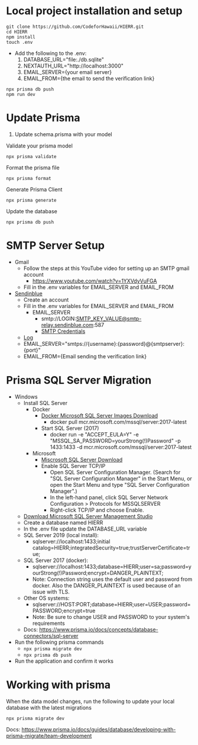 # Local project installation and setup
```
git clone https://github.com/CodeforHawaii/HIERR.git
cd HIERR
npm install
touch .env
```
* Add the following to the .env:
     1. DATABASE_URL="file:./db.sqlite"
     2. NEXTAUTH_URL="http://localhost:3000"
     3. EMAIL_SERVER={your email server}
     4. EMAIL_FROM={the email to send the verification link}
```
npx prisma db push
npm run dev
```

# Update Prisma
1. Update schema.prisma with your model

Validate your prisma model
```
npx prisma validate
```

Format the prisma file
```
npx prisma format
```
Generate Prisma Client 
```
npx prisma generate
```

Update the database
```
npx prisma db push
```


# SMTP Server Setup
- Gmail
  - Follow the steps at this YouTube video for setting up an SMTP gmail account
    - https://www.youtube.com/watch?v=1YXVdyVuFGA
  - Fill in the .env variables for EMAIL_SERVER and EMAIL_FROM
- [Sendinblue](https://app.sendinblue.com)
  - Create an account
  - Fill in the .env variables for EMAIL_SERVER and EMAIL_FROM
    - EMAIL_SERVER
      - smtp://LOGIN:SMTP_KEY_VALUE@smtp-relay.sendinblue.com:587
      - [SMTP Credentials](https://app.sendinblue.com/settings/keys/smtp)
  - [Log](https://app-smtp.sendinblue.com/log)
   - EMAIL_SERVER="smtps://{username}:{password}@{smtpserver}:{port}"
   - EMAIL_FROM={Email sending the verification link} 

# Prisma SQL Server Migration
- Windows
  - Install SQL Server
    - Docker
      - [Docker Microsoft SQL Server Images Download](https://hub.docker.com/_/microsoft-mssql-server)
        - docker pull mcr.microsoft.com/mssql/server:2017-latest
      - Start SQL Server (2017)
        - docker run -e "ACCEPT_EULA=Y" -e "MSSQL_SA_PASSWORD=yourStrong(!)Password" -p 1433:1433 -d mcr.microsoft.com/mssql/server:2017-latest
    - Microsoft
      - [Miscrosoft SQL Server Download](https://www.microsoft.com/en-us/sql-server/sql-server-downloads)
      - Enable SQL Server TCP/IP
        - Open SQL Server Configuration Manager. (Search for "SQL Server Configuration Manager" in the Start Menu, or open the Start Menu and type "SQL Server Configuration Manager".)
        - In the left-hand panel, click SQL Server Network Configuration > Protocols for MSSQLSERVER
        - Right-click TCP/IP and choose Enable.
  - [Download Microsoft SQL Server Management Studio](https://learn.microsoft.com/en-us/sql/ssms/download-sql-server-management-studio-ssms)
  - Create a database named HIERR
  - In the .env file update the DATABASE_URL variable
   - SQL Server 2019 (local install):
     - sqlserver://localhost:1433;initial catalog=HIERR;integratedSecurity=true;trustServerCertificate=true;
   - SQL Server 2017 (docker):
     - sqlserver://localhost:1433;database=HIERR;user=sa;password=yourStrong(!)Password;encrypt=DANGER_PLAINTEXT;
     - Note: Connection string uses the default user and password from docker. Also the DANGER_PLAINTEXT is used because of an issue with TLS.
   - Other OS systems:
     - sqlserver://HOST:PORT;database=HIERR;user=USER;password=PASSWORD;encrypt=true
     - Note: Be sure to change USER and PASSWORD to your system's requirements
   - Docs: https://www.prisma.io/docs/concepts/database-connectors/sql-server
- Run the following prisma commands
  - ```npx prisma migrate dev```
  - ```npx prisma db push```
- Run the application and confirm it works

# Working with prisma
When the data model changes, run the following to update your local database with the latest migrations

```
npx prisma migrate dev
```

Docs: https://www.prisma.io/docs/guides/database/developing-with-prisma-migrate/team-development


